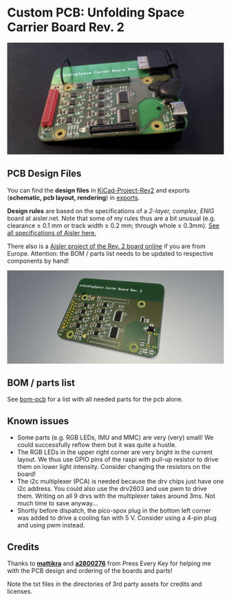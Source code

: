 # Custom PCB: Unfolding Space Carrier Board Rev. 2

![The printed circuit board without Raspberry Pi and camera](images/pcb-only.jpg)



## PCB Design Files

You can find the **design files** in [KiCad-Project-Rev2](KiCad-Project-Rev2) and exports (**schematic, pcb layout, rendering**) in [exports](exports).

**Design rules** are based on the specifications of a *2-layer, complex, ENIG* board at aisler.net. Note that some of my rules thus are a bit unusual (e.g. clearance ≥ 0.1 mm or track width ≥ 0.2 mm; through whole ≥ 0.3mm). [See all specifications of Aisler here.](https://aisler.net/help/design-rules-and-specifications/design-rules) 

There also is a [Aisler project of the Rev. 2 board online](https://aisler.net/p/WSTOTZAR) if you are from Europe. Attention: the BOM / parts list needs to be updated to respective components by hand!

![unfolding2](exports/Rev2-pcb-3D-render.png)

## BOM / parts list

See [bom-pcb](bom-pcb.csv) for a list with all needed parts for the pcb alone.



## Known issues

- Some parts (e.g. RGB LEDs, IMU and MMC) are very (very) small! We could successfully reflow them but it was quite a hustle.
- The RGB LEDs in the upper right corner are very bright in the current layout. We thus use GPIO pins of the raspi with pull-up resistor to drive them on lower light intensity. Consider changing the resistors on the board!
- The i2c multiplexer (PCA) is needed because the drv chips just have one i2c address. You could also use the drv2603 and use pwm to drive them. Writing on all 9 drvs with the multiplexer takes around 3ms. Not much time to save anyway...
- Shortly before dispatch, the pico-spox plug in the bottom left corner was added to drive a cooling fan with 5 V. Consider using a 4-pin plug and using pwm instead.



## Credits

Thanks to **[mattikra](https://github.com/mattikra)** and **[a2800276](https://github.com/a2800276)** from Press Every Key for helping me with the PCB design and ordering of the boards and parts!

Note the txt files in the directories of 3rd party assets for credits and licenses. 
